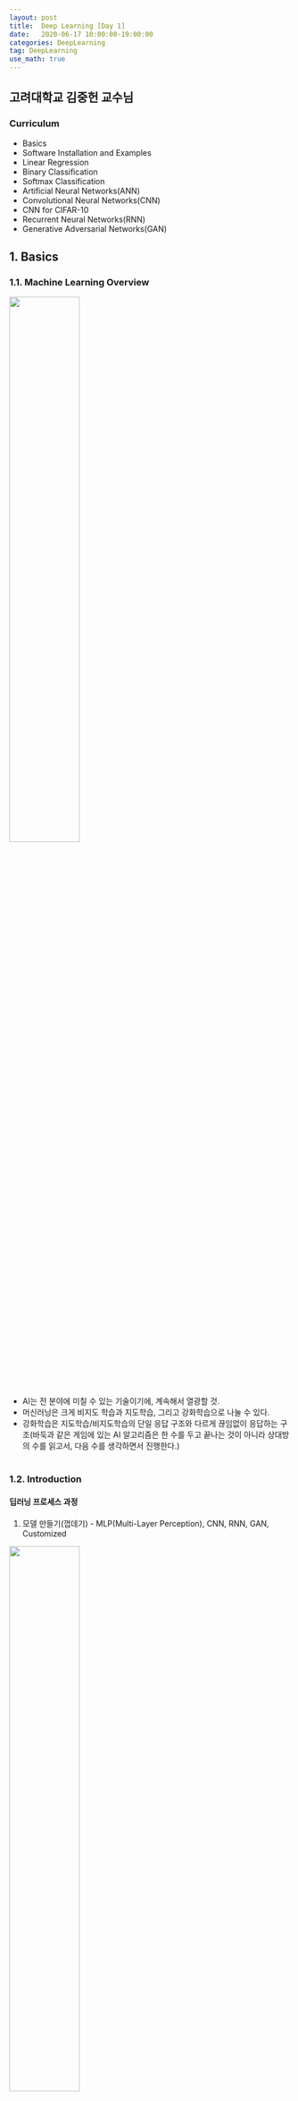 ```yaml
---
layout: post
title:  Deep Learning [Day 1]
date:   2020-06-17 10:00:00-19:00:00
categories: DeepLearning
tag: DeepLearning
use_math: true
---
```


## 고려대학교 김중헌 교수님
### Curriculum
- Basics
- Software Installation and Examples
- Linear Regression
- Binary Classification
- Softmax Classification
- Artificial Neural Networks(ANN)
- Convolutional Neural Networks(CNN)
- CNN for CIFAR-10
- Recurrent Neural Networks(RNN)
- Generative Adversarial Networks(GAN)

## 1. Basics
### 1.1. Machine Learning Overview
<img src="/assets/images/deeplearning/1.PNG" width="50%"><br>

- AI는 전 분야에 미칠 수 있는 기술이기에, 계속해서 열광할 것.
- 머신러닝은 크게 비지도 학습과 지도학습, 그리고 강화학습으로 나눌 수 있다.
- 강화학습은 지도학습/비지도학습의 단일 응답 구조와 다르게 끊임없이 응답하는 구조(바둑과 같은 게임에 있는 AI 알고리즘은 한 수를 두고 끝나는 것이 아니라 상대방의 수를 읽고서, 다음 수를 생각하면서 진행한다.)
<br><br>

### 1.2. Introduction
#### 딥러닝 프로세스 과정

1) 모델 만들기(껍데기) - MLP(Multi-Layer Perception), CNN, RNN, GAN, Customized

<img src="/assets/images/deeplearning/2.PNG" width="50%"><br>

 > input(5개의 유닛) -> 4개의 히든레이어 + 7개의 유닛 -> output(4개의 유닛)

2) 훈련하기 - 입력된 데이터를 레이블링할 수 있도록

<img src="/assets/images/deeplearning/3.PNG" width="50%"><br>

3) 테스팅/추론 - 현실의 row 데이터를 테스팅하여 결과물이 유의미하도록

<img src="/assets/images/deeplearning/4.PNG" width="50%"><br>

※ 딥러닝 과정에서 발생되는 문제

  **Overfitting**
  - 2단계에서 발생되는 문제로, 데이터가 충분하지 않은 경우 발생한다.  
  - 훈련 결과는 엄청 높게 나왔는데, 테스트 결과는 엄청 낮은 것을 과적합 문제라 한다.  
  - 예를 들어, 침대를 팔고 싶어서 데이터를 수집하고자 하는데, 나의 잠자리 유형에만 특화된 침대만을 학습시키면 훈련은 잘 나올지 몰라도, 다른 사람들의 잠자리 유형에 맞지 않는 침대가 나올 수 있다.
  - 더 많은 훈련 데이터가 필요하다!

#### 딥러닝에서 두 가지 주요 모델(CNN, RNN)

  **CNN(Convolutional Neural Network)**
  
  <img src="/assets/images/deeplearning/5.jpeg" width="50%"><br>
  
  - 기존의 딥러닝은 1차원 구조만 입력이 가능하지만 많은 응용 분야에서 입력은 다차원이 필요했다. CNN은 2차원 구조(이미지), 3차원 구조(영상)을 훈련시킬 수 있다.
  - 주로 시각 정보 학습에 사용한다.

  **RNN(Recurrent Neural Network)**
  
  <img src="/assets/images/deeplearning/6.PNG" width="50%"><br>
  
  - 기존의 신경망 아키텍처에는 시간의 개념을 사용할 방법이 없었다. 이러한 시계열 데이터를 학습시킬 수 있는 모델이 주로 LSTM 및 GRU이다.
  - 주로 시계열 정보 학습에 사용한다.
<br><br>

## 2. Linear Regression
### 2.1. Linear Regression Theory

- regression은 예측하는 것을 목표로 한다.
- linear model은 흔히 직선 방정식을 생각하면 된다. 이 linear model은 통계학에서는 가설(hypothesis)이라고 부른다.  

<img src="/assets/images/deeplearning/7.PNG" width="50%"><br>

- 위의 사진과 같이 3개의 직선 중 어느 직선이 가장 좋아보일까? 아마도, 예측 측면이나 분류 측면 모두 가운데 파란색 선이 가장 좋아보인다고 할 수 있을 것이다.
- 따라서 우리는 파란색 선과 같이 점과 직선 사이의 거리가 최소한이 되는 새로운 직선을 계속해서 만들어내야 한다.

<img src="/assets/images/deeplearning/8.PNG" width="50%"><br>

- 위의 사진과 같이 점과 직선 사이의 거리는 오차(cost, 비용)라고 할 수 있으며, 비용 또는 손실함수로 만들 수 있다.

<img src="/assets/images/deeplearning/9.PNG" width="50%"><br>

- 이러한 비용함수는 실제값과 예측값의 차이를 제곱(음수가 될 수 있기 때문에, 어차피 우리는 그 차이만을 보는 것이기 때문에 제곱을 해도 상관없다.)하여 평균을 내주면 만들 수 있다.
- 따라서 비용함수는 2차 방정식 형태의 곡선이 만들어진다.

<img src="/assets/images/deeplearning/10.PNG" width="50%"><br>

- 고등수학을 배웠다면 쉽게 이해할 수 있겠지만, 2차 방정식을 미분하게 되면 1차 방정식의 직선이 된다. 이 직선은 gradient(기울기)라고 하며, 오차값이 된다. 따라서 우리는 오차를 최대한 줄이기 위해서 기울기가 0이 되도록 만들어야 하는데, 위의 사진과 같이 점점 기울기의 크기가 작아지도록 만드는 것을 **Gradient Descent Method(경사하강법)** 라고 한다.
 
- 경사하강법 과정 중에서 기울기가 작아지도록 만들 때, 필요한 것이 learning rate이다. 한 번 학습할 때 얼마만큼 학습해야 하는지의 학습 양을 의미하며, learning rate를 적절하게 조정해줘야 모델의 학습이 잘 될 수 있다.
- learning rate가 크다는 것은 경사하강을 할 때 step이 크다는 것이다. step이 크면 왔다갔다 하거나, 위로 튕겨 올라가버릴 수 있다. 이는 학습이 이루어지지 않으며, 쓰레기값이 나올 수 있다. 또한, 이러한 현상을 overshooting이라고 한다.
- learning rate가 작다는 것은 경사하강을 할 때 step이 작다는 것이다. step이 작으면 너무 천천히 내려가기 때문에 시간이 다해 최저점이 아님에도 불구하고 멈추어 버린다.
- 이러한 현상들을 피하기 위해서는 cost함수를 출력해보고 작은값으로 변화하고 있다면 learning rate를 증가시켜보면서 관측해야 한다.

  **Multi-Variable Linear Regression**

<img src="/assets/images/deeplearning/11.PNG" width="50%"><br>

  - 다중 변수로 linear model을 만들기 위한 방정식과 비용함수를 만들 수 있는데, 방정식에서 더욱 깔끔하게 나타낼 수 있도록 선형대수인 행렬을 사용한다.
<br><br>

### 2.2. Linear Regression Implementation

시간 당 공부양, 족보 사용 여부 등등의 변수
각 변수마다 가중치(weight)가 있음

<br><br>

## 3. Binary Classification
### 3.1. Binary Classification Theory

- classification은 분류하는 것을 목표로 한다.
- Binary classification은 0 또는 1로만 나누어지는 것으로, 스팸 메일인지(1) 아닌지(0)와 같은 예시를 들 수 있다.
- Binary classification은 기본적으로 Linear regression의 H(x) = Wx + b와 같은 1차 방정식을 따르면서, 0과 1의 분류를 하는 기준이 있다. 이러한 기준을 bias라고 하며, 이는 문제에 따라 바뀌기 때문에 Logistic/sigmoid function을 사용한다.

<img src="/assets/images/deeplearning/12.PNG" width="50%"><br>

- 그렇다면, 왜 시그모이드 함수를 사용하는지를 알아보자. 0 또는 1과 같이 데이터를 분류하기 위해선 단순 직선의 방정식은 사용하기가 어렵다. 왜냐하면, 현재 데이터의 분포에 따라 직선으로 나누었다고 하더라도, 새로운 데이터의 값이 어디에 위치하는지에 따라 또 다시 새로운 모델이 필요하기 때문이다. 따라서 계속해서 모델의 변화를 만들어주는 것이 아닌, 시그모이드 함수를 만들어서 0과 1로 분류하게 한다.

- 변수가 1개인 선형 방정식은 목표가 실수값 예측이기 때문에 선형함수 y = Wx + b를 이용하여 예측한다(예측 변수의 수가 하나인 경우). 하지만 binary classification에서는 목표값이 0 또는 1이기 때문에 y = Wx + b를 이용해서 분류하는 것은 의미가 없다고 앞서 언급했다. 그래서 확률(Probability)을 이용하는데 다음과 같이 정의 된다. 

<img src="/assets/images/deeplearning/13.PNG" width="50%"><br>

- 확률 p의 범위가 (0, 1)이라면, Odds(p)의 범위는 (0, $$\infty$$)가 된다. 이를 로그함수를 취하면 범위가 ($$-\infty$$, $$\infty$$)가 된다. 즉, 범위가 실수 전체가 되어 분석을 하는 것이 의미가 있다.

<img src="/assets/images/deeplearning/14.PNG" width="50%"><br>

- 다시 위의 식을 p로 정리하면 다음과 같은 함수를 얻을 수 있고, 이 함수을 시그모이드라 한다.

<img src="/assets/images/deeplearning/15.PNG" width="50%"><br>

- 따라서 binaray classification의 logistic model은 다음과 같다.

<img src="/assets/images/deeplearning/16.PNG" width="50%"><br>

- 기존의 linear regression model에서 새로운 모델로 바뀌었으니, 당연히 그에 따른 비용함수도 새롭게 맞춰줘야 한다. 시그모이드 함수는 linear 모델과 다르게 비용함수를 구하기 위해 제곱해서 평균을 해도 분모가 더욱 커지게 되어 곡선이 나올수가 없다. 따라서 다음과 같은 비용함수를 만들어준다.

<img src="/assets/images/deeplearning/17.PNG" width="50%"><br>

- H(x)는 일차 방정식이고 y는 목표값으로, y와 H(x)의 값에 따라 비용이 달라진다. 아래의 그림과 같이 y와 H(x)의 값이 같을 경우에(실제값과 예측값이 정확할 때)만 cost가 0이 되고, 다를 경우에는 무한대 값이 나온다.

<img src="/assets/images/deeplearning/18.PNG" width="50%"><br>

<img src="/assets/images/deeplearning/19.PNG" width="50%"><br>

- 이와 같은 로그 기반으로 이루어진 함수를 엔트로피 함수라고 한다. 추가적으로 설명하자면, 엔트로피는 불확실성을 나타내며, 어떤 데이터가 나올지 예측하기가 어렵다는 것이다. 즉, 엔트로피가 높다는 것은 정보가 너무 많아서 계산해야 할 확률이 더 많아지기 때문에 예측이 더욱 어려워진다는 것이다.

- 예시로, 동전 던지기와 주사위 던지기가 있다고 하자. 동전 던지기에서 앞/뒷면이 나올 확률은 각각 1/2이지만, 주사위 던지기에서는 각각의 숫자가 나올 확률이 1/6이다(이론적인 확률). 이를 위와 같이 로그함수를 만들어주면, 동전의 엔트로피 값은 약 0.693, 주사위의 엔트로피 값은 약 1.79로 주사위의 엔트로피 값이 더 높다.

- 이러한 엔트로피 함수를 적용한 비용함수를 좀 더 간결하게 한 줄로 표현하기 위해서 다음과 같이 쓸 수 있다.

<img src="/assets/images/deeplearning/20.PNG" width="50%"><br>
<br><br>

### 3.2. Binary Classification Implementation


<br><br>


## 4. Softmax Classification
### 4.1. Softmax Classification Theory

- binary classification이 0과 1로만 분류를 했다면, softmax classification은 0, 1, 2, 3 등과 같이 다중값을 분류한다(Multinomial Classification이라고도 한다). 

<img src="/assets/images/deeplearning/21.PNG" width="50%"><br>

- 그렇다면 어떤 기준으로 다중 분류를 할 수 있을까? 답은 binary classification을 베이스로 하되, 질문을 여러 번하면 된다. 즉, 아래의 그림에서는 다음과 같이 여러 번 질문을 하며 모델이 학습할 수 있도록 한다.

> A인가 아닌가  
> B인가 아닌가  
> C인가 아닌가  

- 따라서 binary classification과 같이 H(x)를 만들기 위해선, 질문을 3번하게 되면 식이 3개가 나와야 하기 때문에 번거롭다. 이를 하나의 식으로 표현해주기 위해서 선형대수의 행렬을 사용한다.

<img src="/assets/images/deeplearning/22.PNG" width="50%"><br>

- 비용함수의 경우도 각 질문마다의 확률이 나오기 때문에, 이를 One-Hot Encoding 형태로 바꿔준다. 즉, $$A=0.7, B=0.56, C=0.09$$면, 시그모이드 값이 높은 것으로 결정하여, $$A=1, B=0, C=0$$으로 바꿔준다. 이러한 과정이 바로 Softmax 함수라고 한다.

- 다시 정리하자면, binary classification에서 사용한 시그모이드 함수는 입력된 데이터에 대해서 0과 1사이의 값을 출력하여, 해당 값이 둘 중 하나에 속할 확률로 해석할 수 있도록 만들어준다. 예를 들어 0이 정상 메일, 1이 스팸 메일이라고 정의해놓는다면 시그모이드 함수의 0과 1사이의 출력값을 스팸 메일일 확률로 해석할 수 있다. 확률값이 0.5(기준)를 넘으면 1에 더 가까우므로 스팸 메일로 판단하고, 그 반대면 정상 메일로 판단한다.

- 이번에는 softmax classification과 같이 2개 이상의 답을 고른다. 앞에서 나온 시그모이드 함수를 사용한다면, 첫 번째가 정답일 확률은 0.7, 두 번째가 정답일 확률은 0.6, 세 번째가 정답일 확률은 0.4 등과 같은 출력을 얻게된다. 그런데 이 전체 확률의 합계가 1이 되도록 하여 전체 정답지에 걸친 확률로 바꿀 순 없을까? 만약 하나의 샘플 데이터에 대한 예측값으로 모든 가능한 정답지에 대한 정답일 확률의 합이 1이 되도록 구할 수 있다면 3가지 선택지 중 가장 높은 확률을 고르면 될 것이다. 이러한 것이 가능하도록 하는 함수가 Softmax 함수이다.

- Softmax Classification에서 주로 사용하는 비용함수는 Cross-Entropy 함수이다.

<img src="/assets/images/deeplearning/26.PNG" width="50%"><br>

- 위의 그림에서 y는 실제값을 나타내며, k는 클래스의 개수로 정의한다. $$y_j$$는 실제값 One-Hot vector의 j번째 인덱스를 의미하며, $$p_j$$는 샘플 데이터가 j번째 클래스일 확률을 나타낸다. 표기에 따라서 $$\widehat y_j$$로 표현하기도 한다.

<img src="/assets/images/deeplearning/27.PNG" width="50%"><br>



cost(W)=−∑j=1kyj log(pj)

이 함수가 왜 비용 함수로 적합한지 알아보겠습니다. c가 실제값 원-핫 벡터에서 1을 가진 원소의 인덱스라고 한다면, pc=1은 y^가 y를 정확하게 예측한 경우가 됩니다. 이를 식에 대입해보면 −1log(1)=0이 되기 때문에, 결과적으로 y^가 y를 정확하게 예측한 경우의 크로스 엔트로피 함수의 값은 0이 됩니다. 즉, −∑kj=1yj log(pj) 이 값을 최소화하는 방향으로 학습해야 합니다.

이제 이를 n개의 전체 데이터에 대한 평균을 구한다고 하면 최종 비용 함수는 다음과 같습니다.

cost(W)=−1n∑i=1n∑j=1ky(i)j log(p(i)j)

<img src="/assets/images/deeplearning/23.PNG" width="50%"><br>

<img src="/assets/images/deeplearning/24.PNG" width="50%"><br>

<img src="/assets/images/deeplearning/25.PNG" width="50%"><br>

- 크로스엔트로피 함수는 실제값과 예측값이 맞는 경우에는 0으로 수렴하고, 값이 틀릴경우에는 값이 커지기 때문에($$\infty$$), 실제 값과 예측 값의 차이를 줄이기 위한 엔트로피라고 할 수 있다.
<br><br>

### 4.2. Softmax Classification Implementation

W: 4x3, b: 3 -> 15개의 변수를 학습

<br><br>

**※ 정리**

## linear regression
일차식(Wx + b)이 기본 모델이며, 입력값에 대한 추정치에 따른 오차를 구하기 위해 최소자승법(제곱하여 평균)을 이용하고, 구해진 오차를 경사하강법을 통해 줄여나간다.

## binary classification
일차식(Wx + b)에서 단순히 직선그래프가 아니라, 기준이 바뀔 수 있다는 점을 감안하여, 시그모이드 함수로 모델을 만든다. 오차를 구하기 위해 엔트로피 함수를 만들고, 구해진 오차를 경사하강법을 통해 줄여나간다.

## softmax classification
binary classification과 다르게 2개 이상의 값을 분류해야 한다. 소프트맥스 함수로 모델을 만들고, 오차를 구하기 위해 크로스 엔트로피 함수를 만들고, 구해진 오차를 경사하강법을 통해 줄여나간다.
<br><br><br>

## 5. Artificial Neural Networks(ANN)
### 5.1. ANN Theory

[1, 3]으로 들어오지만, 4개의 유닛이 있으므로, [3, 4]

H1: 	W[3, 4]
	b: [4]

[3, 4]로 들어오지만, 4개의 유닛이 있으므로 [4, 4]
H2: 	W: [4, 4]
	b: [4]

출력값을 [1, 1]로 만들어주기 위해 [4, 1]로
O: 	W: [4, 1]
	b: [1]


히든 레이어의 W -> 앞의 레이어와 자신의 레이어의 유닛 곱하기
히든 레이어의 b -> 자신의 유닛




히든 레이어의 유닛을 늘린다는 것은 기준을 세부적으로 더 좁혀주는 것(구체적으로)

조심! 들어오는 사이즈만큼은 히든레이어를 만들어야 함 -> 안그러면 나중에 output layer에서 더 적게 나오게 되어 압축 효과가 생김


너무 히든레이어를 만들면 -> 계속해서 시그모이드 함수를 사용 -> 0과 1의 사이로만 계속해서 출력 -> 값이 사라지는 문제
=> 활성화를 시키면 받은 만큼 보내는 activation(ReLU) 사용

adamoptimizer -> 이미지를 다룰 때 많이 사용되는 법
그 외에는 gradient


MNIST 데이터는 너무 잘되어있기 때문에 압축을 시켜도 성능에 영향 x
















